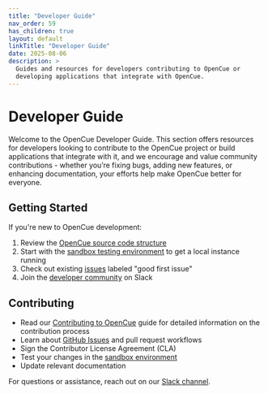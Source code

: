 ```yaml
---
title: "Developer Guide"
nav_order: 59
has_children: true
layout: default
linkTitle: "Developer Guide"
date: 2025-08-06
description: >
  Guides and resources for developers contributing to OpenCue or 
  developing applications that integrate with OpenCue.
---
```


# Developer Guide

Welcome to the OpenCue Developer Guide. This section offers resources for developers looking to contribute to the OpenCue project or build applications that integrate with it, and we encourage and value community contributions - whether you’re fixing bugs, adding new features, or enhancing documentation, your efforts help make OpenCue better for everyone.

## Getting Started

If you're new to OpenCue development:

1. Review the [OpenCue source code structure](https://github.com/AcademySoftwareFoundation/OpenCue)
2. Start with the [sandbox testing environment](/docs/developer-guide/sandbox-testing/) to get a local instance running
3. Check out existing [issues](https://github.com/AcademySoftwareFoundation/OpenCue/issues) labeled "good first issue"
4. Join the [developer community](https://academysoftwarefdn.slack.com/archives/CMFPXV39Q) on Slack

## Contributing

- Read our [Contributing to OpenCue](/docs/developer-guide/contributing/) guide for detailed information on the contribution process
- Learn about [GitHub Issues](https://github.com/AcademySoftwareFoundation/OpenCue/issues) and pull request workflows
- Sign the Contributor License Agreement (CLA)
- Test your changes in the [sandbox environment](/docs/developer-guide/sandbox-testing/)
- Update relevant documentation

For questions or assistance, reach out on our [Slack channel](https://academysoftwarefdn.slack.com/archives/CMFPXV39Q).